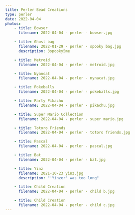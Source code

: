 ```yaml
---
title: Perler Bead Creations
type: perler
date: 2022-04-04
photos:
    - title: Bowser
      filename: 2022-04-04 - perler - bowser.jpg

    - title: Ghost bag
      filename: 2022-01-29 - perler - spooky bag.jpg
      description: 3spooky5me

    - title: Metroid
      filename: 2022-04-04 - perler - metroid.jpg

    - title: Nyancat
      filename: 2022-04-04 - perler - nynacat.jpg

    - title: Pokeballs
      filename: 2022-04-04 - perler - pokeballs.jpg

    - title: Party Pikachu
      filename: 2022-04-04 - perler - pikachu.jpg

    - title: Super Mario Collection
      filename: 2022-04-04 - perler - super mario.jpg

    - title: Totoro Friends
      filename: 2022-04-04 - perler - totoro friends.jpg

    - title: Pascal
      filename: 2022-04-04 - perler - pascal.jpg

    - title: Bat
      filename: 2022-04-04 - perler - bat.jpg

    - title: Yinz
      filename: 2021-10-23 yinz.jpg
      description: "'Yinzer' was too long"

    - title: Child Creation
      filename: 2022-04-04 - perler - child b.jpg

    - title: Child Creation
      filename: 2022-04-04 - perler - child c.jpg
---
```

